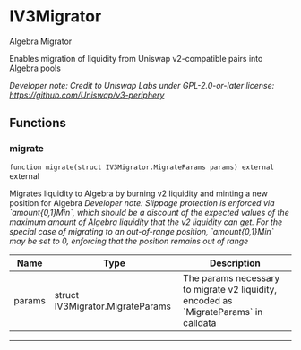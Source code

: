 

# IV3Migrator


Algebra Migrator

Enables migration of liquidity from Uniswap v2-compatible pairs into Algebra pools

*Developer note: Credit to Uniswap Labs under GPL-2.0-or-later license:
https://github.com/Uniswap/v3-periphery*




## Functions
### migrate


`function migrate(struct IV3Migrator.MigrateParams params) external`  external

Migrates liquidity to Algebra by burning v2 liquidity and minting a new position for Algebra
*Developer note: Slippage protection is enforced via &#x60;amount{0,1}Min&#x60;, which should be a discount of the expected values of
the maximum amount of Algebra liquidity that the v2 liquidity can get. For the special case of migrating to an
out-of-range position, &#x60;amount{0,1}Min&#x60; may be set to 0, enforcing that the position remains out of range*



| Name | Type | Description |
| ---- | ---- | ----------- |
| params | struct IV3Migrator.MigrateParams | The params necessary to migrate v2 liquidity, encoded as &#x60;MigrateParams&#x60; in calldata |






---

